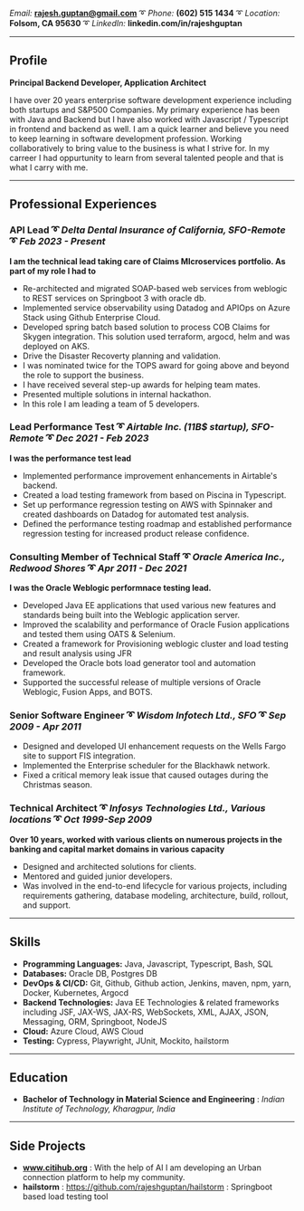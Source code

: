 *Email:* **rajesh.guptan@gmail.com** ➰ *Phone:* **(602) 515 1434** ➰ *Location:* **Folsom, CA 95630** ➰ *LinkedIn:* **linkedin.com/in/rajeshguptan**

---
## Profile

**Principal Backend Developer, Application Architect**

I have over 20 years enterprise software development experience including both startups and S&P500 Companies. My primary experience has been with Java and Backend but I have also worked with Javascript / Typescript in frontend and backend as well. I am a quick learner and believe you need to keep learning in software development profession. Working collaboratively to bring value to the business is what I strive for. In my carreer I had oppurtunity to learn from several talented people and that is what I carry with me.

---
## Professional Experiences

### **API Lead** ➰  *Delta Dental Insurance of California, SFO-Remote* ➰ *Feb 2023 - Present*
**I am the technical lead taking care of Claims MIcroservices portfolio. As part of my role I had to**
- Re-architected and migrated SOAP-based web services from weblogic to REST services on Springboot 3 with oracle db.
- Implemented service observability using Datadog and APIOps on Azure Stack using Github Enterprise Cloud.
- Developed spring batch based solution to process COB Claims for Skygen integration. This solution used terraform, argocd, helm and was deployed on AKS.
- Drive the Disaster Recoverty planning and validation.
- I was nominated twice for the TOPS award for going above and beyond the role to support the business.
- I have received several step-up awards for helping team mates.
- Presented multiple solutions in internal hackathon.
- In this role I am leading a team of 5 developers.

### **Lead Performance Test** ➰ *Airtable Inc. (11B$ startup), SFO-Remote* ➰ *Dec 2021 - Feb 2023*
**I was the performance test lead**
- Implemented performance improvement enhancements in Airtable's backend.
- Created a load testing framework from based on Piscina in Typescript.
- Set up performance regression testing on AWS with Spinnaker and created dashboards on Datadog for automated test analysis.
- Defined the performance testing roadmap and established performance regression testing for increased product release confidence.

### **Consulting Member of Technical Staff** ➰ *Oracle America Inc., Redwood Shores* ➰ *Apr 2011 - Dec 2021*
**I was the Oracle Weblogic performnace testing lead.**
- Developed Java EE applications that used various new features and standards being built into the Weblogic application server.
- Improved the scalability and performance of Oracle Fusion applications and tested them using OATS & Selenium.
- Created a framework for Provisioning weblogic cluster and load testing and result analysis using JFR
- Developed the Oracle bots load generator tool and automation framework.
- Supported the successful release of multiple versions of Oracle Weblogic, Fusion Apps, and BOTS.

### **Senior Software Engineer** ➰ *Wisdom Infotech Ltd., SFO* ➰ *Sep 2009 - Apr 2011*
- Designed and developed UI enhancement requests on the Wells Fargo site to support FIS integration.
- Implemented the Enterprise scheduler for the Blackhawk network.
- Fixed a critical memory leak issue that caused outages during the Christmas season.

### **Technical Architect** ➰ *Infosys Technologies Ltd., Various locations* ➰ *Oct 1999-Sep 2009*

**Over 10 years, worked with various clients on numerous projects in the banking and capital market domains in various capacity**
- Designed and architected solutions for clients.
- Mentored and guided junior developers.
- Was involved in the end-to-end lifecycle for various projects, including requirements gathering, database modeling, architecture, build, rollout, and support.

---
## Skills

* **Programming Languages:** Java, Javascript, Typescript, Bash, SQL
* **Databases:** Oracle DB, Postgres DB
* **DevOps & CI/CD:** Git, Github, Github action, Jenkins, maven, npm, yarn, Docker, Kubernetes, Argocd
* **Backend Technologies:** Java EE Technologies & related frameworks including JSF, JAX-WS, JAX-RS, WebSockets, XML, AJAX, JSON, Messaging, ORM, Springboot, NodeJS
* **Cloud:** Azure Cloud, AWS Cloud
* **Testing:** Cypress, Playwright, JUnit, Mockito, hailstorm

---
## Education

- **Bachelor of Technology in Material Science and Engineering** : *Indian Institute of Technology, Kharagpur, India*

---
## Side Projects

- **www.citihub.org** : With the help of AI I am developing an Urban connection platform to help my community.
- **hailstorm** : https://github.com/rajeshguptan/hailstorm : Springboot based load testing tool
